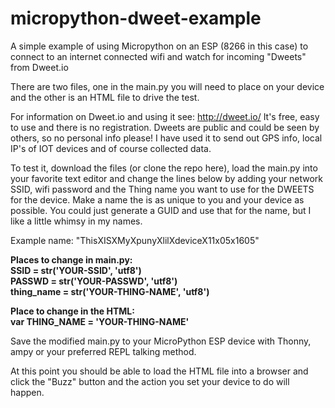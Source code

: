 # micropython-dweet-example

A simple example of using Micropython on an ESP (8266 in this case) to connect to an internet 
connected wifi and watch for incoming "Dweets" from Dweet.io

There are two files, one in the main.py you will need to place on your device and the other 
is an HTML file to drive the test.

For information on Dweet.io and using it see: http://dweet.io/ It's free, easy to use and there
is no registration. Dweets are public and could be seen by others, so no personal info please! 
I have used it to send out GPS info, local IP's of IOT devices and of course collected data.

To test it, download the files (or clone the repo here), load the main.py into your favorite text
editor and change the lines below by adding your network SSID, wifi password and the 
Thing name you want to use for the DWEETS for the device. Make a name the is as unique to you 
and your device as possible. You could just generate a GUID and use that for the name, but I like
a little whimsy in my names.

Example name: "ThisXISXMyXpunyXlilXdeviceX11x05x1605"<br>

<b>Places to change in main.py:<br>
SSID = str('YOUR-SSID', 'utf8')<br>
PASSWD = str('YOUR-PASSWD', 'utf8')<br>
thing_name = str('YOUR-THING-NAME', 'utf8')<br>

Place to change in the HTML:<br>
var THING_NAME = 'YOUR-THING-NAME'<br></b>

Save the modified main.py to your MicroPython ESP device with Thonny, ampy or your preferred REPL
talking method.

At this point you should be able to load the HTML file into a browser and click the "Buzz" button
and the action you set your device to do will happen.


